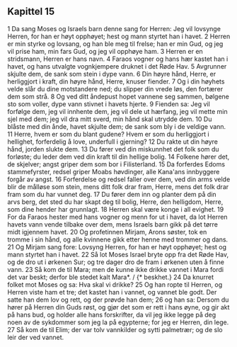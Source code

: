 ## Kapittel 15

1 Da sang Moses og Israels barn denne sang for Herren: Jeg vil lovsynge Herren, for han er høyt opphøyet; hest og mann styrtet han i havet.
2 Herren er min styrke og lovsang, og han ble meg til frelse; han er min Gud, og jeg vil prise ham, min fars Gud, og jeg vil opphøye ham.
3 Herren er en stridsmann, Herren er hans navn.
4 Faraos vogner og hans hær kastet han i havet, og hans utvalgte vognkjempere druknet i det Røde Hav.
5 Avgrunner skjulte dem, de sank som stein i dype vann.
6 Din høyre hånd, Herre, er herliggjort i kraft, din høyre hånd, Herre, knuser fiender.
7 Og i din høyhets velde slår du dine motstandere ned; du slipper din vrede løs, den fortærer dem som strå.
8 Og ved ditt åndepust hopet vannene seg sammen, bølgene sto som voller, dype vann stivnet i havets hjerte.
9 Fienden sa: Jeg vil forfølge dem, jeg vil innhente dem, jeg vil dele ut hærfang, jeg vil mette min sjel med dem; jeg vil dra mitt sverd, min hånd skal utrydde dem.
10 Du blåste med din ånde, havet skjulte dem; de sank som bly i de veldige vann.
11 Herre, hvem er som du blant gudene? Hvem er som du herliggjort i hellighet, forferdelig å love, underfull i gjerning?
12 Du rakte ut din høyre hånd, jorden slukte dem.
13 Du fører ved din miskunnhet det folk som du forløste; du leder dem ved din kraft til din hellige bolig.
14 Folkene hører det, de skjelver; angst griper dem som bor i Filisterland.
15 Da forferdes Edoms stammefyrster, redsel griper Moabs høvdinger, alle Kana'ans innbyggere forgår av angst.
16 Forferdelse og redsel faller over dem, ved din arms velde blir de målløse som stein, mens ditt folk drar fram, Herre, mens det folk drar fram som du har vunnet deg.
17 Du fører dem inn og planter dem på din arvs berg, det sted du har skapt deg til bolig, Herre, den helligdom, Herre, som dine hender har grunnlagt.
18 Herren skal være konge i all evighet.
19 For da Faraos hester med hans vogner og menn for ut i havet, da lot Herren havets vann vende tilbake over dem, mens Israels barn gikk på det tørre midt igjennem havet.
20 Og profetinnen Mirjam, Arons søster, tok en tromme i sin hånd, og alle kvinnene gikk etter henne med trommer og dans.
21 Og Mirjam sang fore: Lovsyng Herren, for han er høyt opphøyet; hest og mann styrtet han i havet.
22 Så lot Moses Israel bryte opp fra det Røde Hav, og de dro ut i ørkenen Sur; og tre dager dro de fram i ørkenen uten å finne vann.
23 Så kom de til Mara; men de kunne ikke drikke vannet i Mara fordi det var beskt; derfor ble stedet kalt Mara*. / {* beskhet.}
24 Da knurret folket mot Moses og sa: Hva skal vi drikke?
25 Og han ropte til Herren, og Herren viste ham et tre; det kastet han i vannet, og vannet ble godt. Der satte han dem lov og rett, og der prøvde han dem;
26 og han sa: Dersom du hører på Herren din Guds røst, og gjør det som er rett i hans øyne, og gir akt på hans bud, og holder alle hans forskrifter, da vil jeg ikke legge på deg noen av de sykdommer som jeg la på egypterne; for jeg er Herren, din lege.
27 Så kom de til Elim; der var tolv vannkilder og sytti palmetrær; og de slo leir der ved vannet.
